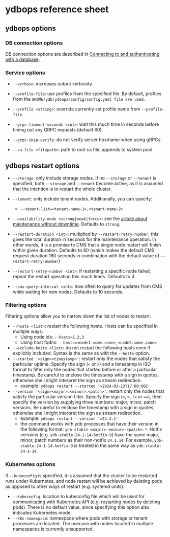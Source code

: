 # ydbops reference sheet

## ydbops options

### DB connection options 

DB connection options are described in [Connecting to and authenticating with a database](../ydb-cli/connect.md#command-line-pars).

### Service options

- `--verbose`: increases output verbosity.
- `--profile-file`: use profiles from the specified file. By default, profiles from the `$HOME/ydb/ydbops/config/config.yaml file are used`.
- `--profile <string>`: override currently set profile name from `--profile-file`.

- `--grpc-timeout-seconds <int>`: wait this much time in seconds before timing out any GRPC requests (default 60).
- `--grpc-skip-verify`: do not verify server hostname when using gRPCs.
- `--ca-file <filepath>`: path to root ca file, appends to system pool.

## ydbops restart options

- `--storage`: only include storage nodes. If no `--storage` or `--tenant` is specified, both `--storage` and `--tenant` become active, as it is assumed that the intention is to restart the whole cluster.
- `--tenant`: only include tenant nodes. Additionally, you can specify:

  - `--tenant-list=<tenant-name-1>,<tenant-name-2>`
  
- `--availability-mode <strong|weak|force>`: see the [article about maintenance without downtime](../../devops/manual/maintenance-without-downtime). Defaults to `strong`.
- `--restart-duration <int>`: multiplied by `--restart-retry-number`, this gives the total duration in seconds for the maintenance operation. In other words, it is a promise to CMS that a single node restart will finish within given duration. Defaults to 60 (which makes the default CMS request duration 180 seconds in combination with the default value of `--restart-retry-number`)
- `--restart-retry-number <int>`: if restarting a specific node failed, repeat the restart operation this much times. Defaults to 3.
- `--cms-query-interval <int>`: how often to query for updates from CMS while waiting for new nodes. Defaults to 10 seconds.

### Filtering options

Filtering options allow you to narrow down the list of nodes to restart.

- `--hosts <list>`: restart the following hosts. Hosts can be specified in multiple ways:
  - Using node ids: `--hosts=1,2,3`
  - Using host fqdns: `--hosts=<node1.some.zone>,<node2.some.zone>`
- `--exclude-hosts <list>`: do not restart the following hosts even if explicitly included. Syntax is the same as with the `--hosts` option.
- `--started '<sign><timestamp>'`: restart only the nodes that satisfy the particular uptime. Specify the sign (`<` or `>`) and a timestamp in ISO format to filter only the nodes that started before or after a particular timestamp. Be careful to enclose the timestamp with a sign in quotes, otherwise shell might interpret the sign as stream redirection.
  - example: `ydbops restart --started '>2024-03-13T17:00:00Z'`
- `--version '<sign><major>.<minor>.<patch>'`: restart only the nodes that satisfy the particular version filter. Specify the sign (`<`, `>`, `!=` or `==`), then specify the version by supplying three numbers: major, minor, patch versions. Be careful to enclose the timestamp with a sign in quotes, otherwise shell might interpret the sign as stream redirection. 
  - example: `ydbops restart --version '>24.3.1'`
  - the command works with ydb processes that have their version in the following format: `ydb-stable-<major>-<minor>-<patch>.*`. Hotfix versions (e.g. `ydb-stable-24-1-14-hotfix-9`) have the same major, minor, patch numbers as their non-hotfix `24.1.14`. For example, `ydb-stable-24-1-14-hotfix-9` is treated in the same way as `ydb-stable-24-1-14`.

### Kubernetes options

If `--kubeconfig` is specified, it is assumed that the cluster to be restarted runs under Kubernetes, and node restart will be achieved by deleting pods as opposed to other ways of restart (e.g. systemd units).

- `--kubeconfig`: location to kubeconfig file which will be used for communicating with Kubernetes API (e.g. restarting nodes by deleting pods). There is no default value, since specifying this option also indicates Kubernetes mode.
- `--k8s-namespace`: namespace where pods with storage or tenant processes are located. The usecase with nodes located in multiple namespaces is currently unsupported.
